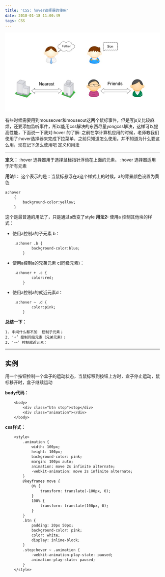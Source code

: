 ```yaml
---
title: 'CSS: hover选择器的使用'
date: 2018-01-18 11:00:49
tags: CSS
---
```


![hover使用方法][1]


  [1]: /photos/CSS/css.jpg

有些时候需要用到mouseover和mouseout这两个鼠标事件，但是写js又比较麻烦，还要添加监听事件，所以能用css解决的东西尽量yongcss解决，这样可以提高性能，下面说一下我对:hover 的了解:
之前在学计算机应用的时候，老师教我们使用了:hover选择器来完成下拉菜单，之前只知道怎么使用，并不知道为什么要这么用，现在记下怎么使用吧
定义和用法

<!--more-->

--------
**定义：**
:hover 选择器用于选择鼠标指针浮动在上面的元素。
:hover 选择器适用于所有元素

**用法1：**
这个表示的是：当鼠标悬浮在a这个样式上的时候，a的背景颜色设置为黄色

```
a:hover
    { 
        background-color:yellow;
    }
```

这个是最普通的用法了，只是通过a改变了style
**用法2:**
使用a 控制其他块的样式：

 - 使用a控制a的子元素 b：

```
    .a:hover .b {
            background-color:blue;
        }
```
 - 使用a控制a的兄弟元素 c(同级元素)：
 
```
    .a:hover + .c {
            color:red;
        }
```
 - 使用a控制a的就近元素d：

```
    .a:hover ~ .d {
            color:pink;
        }
```
 **总结一下：**

    1. 中间什么都不加  控制子元素；
    2. ‘+’ 控制同级元素（兄弟元素）；
    3. ‘～’ 控制就近元素；
    
----------
## 实例 ##

用一个按钮控制一个盒子的运动状态，当鼠标移到按钮上方时，盒子停止运动，鼠标移开时，盒子继续运动
    
**body代码：**

```
    <body>
        <div class="btn stop">stop</div>
        <div class="animation"></div>
    </body>
```
**css样式：**
```
    <style>
        .animation {
            width: 100px;
            height: 100px;
            background-color: pink;
            margin: 100px auto;
            animation: move 2s infinite alternate;
            -webkit-animation: move 2s infinite alternate;
        }
        @keyframes move {
            0% {
                transform: translate(-100px, 0);
            }
            100% {
                transform: translate(100px, 0);
            }
        }
        .btn {
            padding: 20px 50px;
            background-color: pink;
            color: white;
            display: inline-block;
        }
        .stop:hover ~ .animation {
            -webkit-animation-play-state: paused;
            animation-play-state: paused;
        }
    </style>
```
